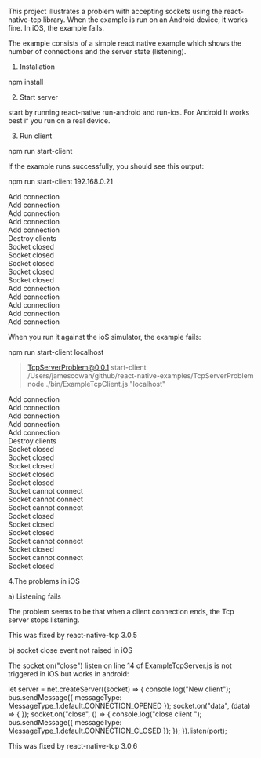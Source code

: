 
This project illustrates a problem with accepting sockets using the react-native-tcp library.
When the example is run on an Android device, it works fine. In iOS, the example fails.

The example consists of a simple react native example which shows the number of connections 
and the server state (listening).

1. Installation

npm install

2. Start server

start by running react-native run-android and run-ios. 
For Android It works best if you run on a real device.

3. Run client

npm run start-client <ip-address>

If the example runs successfully, you should see this output:

npm run start-client 192.168.0.21

Add connection  
Add connection  
Add connection  
Add connection  
Add connection  
Destroy clients  
Socket closed  
Socket closed  
Socket closed  
Socket closed  
Socket closed  
Add connection  
Add connection  
Add connection  
Add connection  
Add connection  

When you run it against the ioS simulator, the example fails:

npm run start-client localhost

> TcpServerProblem@0.0.1 start-client /Users/jamescowan/github/react-native-examples/TcpServerProblem
> node ./bin/ExampleTcpClient.js "localhost"

Add connection  
Add connection  
Add connection  
Add connection  
Add connection  
Destroy clients  
Socket closed  
Socket closed  
Socket closed  
Socket closed  
Socket closed  
Socket cannot connect  
Socket cannot connect  
Socket cannot connect  
Socket closed  
Socket closed  
Socket closed  
Socket cannot connect  
Socket closed  
Socket cannot connect  
Socket closed  

4.The problems in iOS

a) Listening fails

The problem seems to be that when a client connection ends, the Tcp server stops listening.

This was fixed by react-native-tcp 3.0.5

b) socket close event not raised in iOS

The socket.on("close") listen on line 14 of ExampleTcpServer.js is not triggered in iOS but works in android:

let server = net.createServer((socket) => {
            console.log("New client");
            bus.sendMessage({ messageType: MessageType_1.default.CONNECTION_OPENED });
            socket.on("data", (data) => {
            });
            socket.on("close", () => {
                console.log("close client ");
                bus.sendMessage({ messageType: MessageType_1.default.CONNECTION_CLOSED });
            });
        }).listen(port);

This was fixed by react-native-tcp 3.0.6




